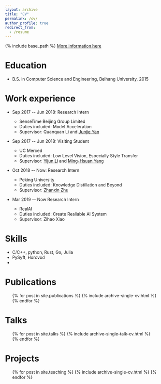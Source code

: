 ```yaml
---
layout: archive
title: "CV"
permalink: /cv/
author_profile: true
redirect_from:
  - /resume
---
```


{% include base_path %}
[More information here](http://SaberArthurus.github.io/files/cv.pdf)

Education
======
* B.S. in Computer Science and Engineering, Beihang University, 2015

Work experience
======
* Sep 2017 -- Jun 2018: Research Intern
  * SenseTime Beijing Group Limited
  * Duties included: Model Acceleration
  * Supervisor: Quanquan Li and [Junjie Yan](https://dblp.uni-trier.de/pers/hd/y/Yan:Junjie)

* Sep 2017 -- Jun 2018: Visiting Student
  * UC Merced
  * Duties included: Low Level Vision, Especially Style Transfer
  * Supervisor: [Yijun Li](https://sites.google.com/site/yijunlimaverick/) and [Ming-Hsuan Yang](http://faculty.ucmerced.edu/mhyang/)

* Oct 2018 -- Now: Research Intern
  * Peking University
  * Duties included: Knowledge Distillation and Beyond
  * Supervisor: [Zhanxin Zhu](https://sites.google.com/view/zhanxingzhu/home)

* Mar 2019 -- Now Research Intern
  * RealAI
  * Duties included: Create Realiable AI System
  * Supervisor: Zihao Xiao
  
Skills
======
* C/C++, python, Rust, Go, Julia
* PySyft, Horovod
* 

Publications
======
  <ul>{% for post in site.publications %}
    {% include archive-single-cv.html %}
  {% endfor %}</ul>
  
Talks
======
  <ul>{% for post in site.talks %}
    {% include archive-single-talk-cv.html %}
  {% endfor %}</ul>
  
Projects
======
  <ul>{% for post in site.teaching %}
    {% include archive-single-cv.html %}
  {% endfor %}</ul>
